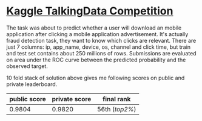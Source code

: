 # [Kaggle TalkingData Competition](https://www.kaggle.com/c/talkingdata-adtracking-fraud-detection)
 The task was about to predict whether a user will download an mobile application after clicking a mobile application advertisement. It's actually fraud detection task, they want to know which clicks are relevant. There are just 7 columns: ip, app_name, device, os, channel and click time, but train and test set contains about 250 millions of rows. Submissions are evaluated on area under the ROC curve between the predicted probability and the observed target.
 
 10 fold stack of solution above gives me following scores on public and private leaderboard.

|public score|private score|final rank| 
|---|---|---|
|0.9804|0.9820| 56th (*top2%*)|

